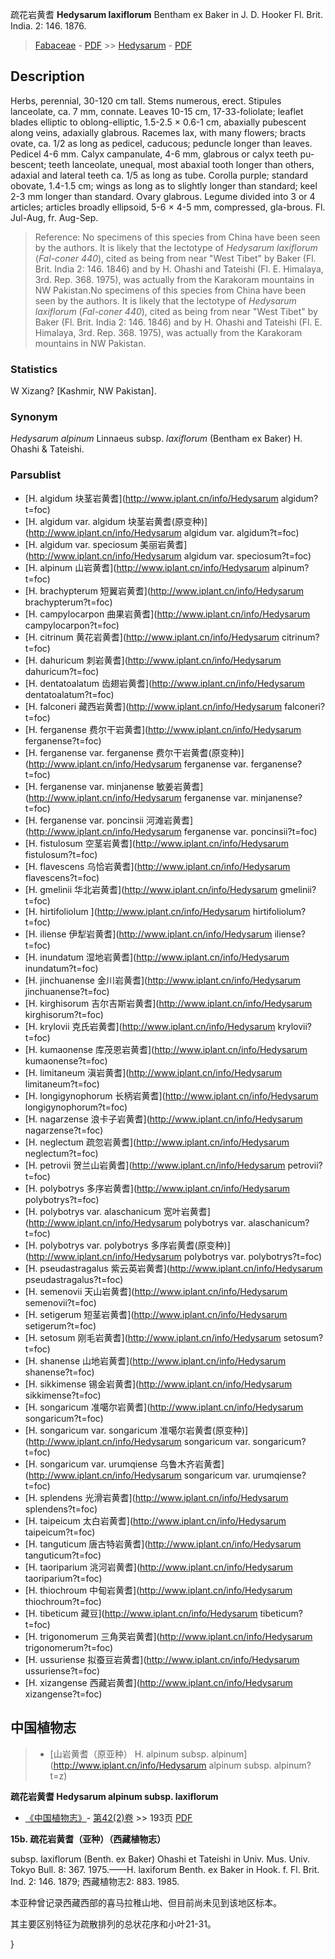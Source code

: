 疏花岩黄耆 **Hedysarum laxiflorum** Bentham ex Baker in J. D. Hooker Fl. Brit. India. 2: 146. 1876.

> [Fabaceae](http://www.iplant.cn/info/Fabaceae?t=foc) - [PDF](http://www.iplant.cn/foc/pdf/Fabaceae.pdf) >> [Hedysarum](http://www.iplant.cn/info/Hedysarum?t=foc) - [PDF](http://www.iplant.cn/foc/pdf/Hedysarum.pdf)

## Description

Herbs, perennial, 30-120 cm tall. Stems numerous, erect. Stipules lanceolate, ca. 7 mm, connate. Leaves 10-15 cm, 17-33-foliolate; leaflet blades elliptic to oblong-elliptic, 1.5-2.5 × 0.6-1 cm, abaxially pubescent along veins, adaxially glabrous. Racemes lax, with many flowers; bracts ovate, ca. 1/2 as long as pedicel, caducous; peduncle longer than leaves. Pedicel 4-6 mm. Calyx campanulate, 4-6 mm, glabrous or calyx teeth pu-bescent; teeth lanceolate, unequal, most abaxial tooth longer than others, adaxial and lateral teeth ca. 1/5 as long as tube. Corolla purple; standard obovate, 1.4-1.5 cm; wings as long as to slightly longer than standard; keel 2-3 mm longer than standard. Ovary glabrous. Legume divided into 3 or 4 articles; articles broadly ellipsoid, 5-6 × 4-5 mm, compressed, gla-brous. Fl. Jul-Aug, fr. Aug-Sep.

> Reference: 
> No specimens of this species from China have been seen by the authors. It is likely that the lectotype of *Hedysarum laxiflorum* (*Fal-coner 440*), cited as being from near \"West Tibet\" by Baker (Fl. Brit. India 2: 146. 1846) and by H. Ohashi and Tateishi (Fl. E. Himalaya, 3rd. Rep. 368. 1975), was actually from the Karakoram mountains in NW Pakistan.No specimens of this species from China have been seen by the authors. It is likely that the lectotype of *Hedysarum laxiflorum* (*Fal-coner 440*), cited as being from near \"West Tibet\" by Baker (Fl. Brit. India 2: 146. 1846) and by H. Ohashi and Tateishi (Fl. E. Himalaya, 3rd. Rep. 368. 1975), was actually from the Karakoram mountains in NW Pakistan.

### Statistics
W Xizang? [Kashmir, NW Pakistan].

### Synonym
*Hedysarum alpinum* Linnaeus subsp. *laxiflorum* (Bentham ex Baker) H. Ohashi & Tateishi.

### Parsublist

* [H.  algidum  块茎岩黄耆](http://www.iplant.cn/info/Hedysarum algidum?t=foc)
* [H.  algidum var. algidum  块茎岩黄耆(原变种)](http://www.iplant.cn/info/Hedysarum algidum var. algidum?t=foc)
* [H.  algidum var. speciosum  美丽岩黄耆](http://www.iplant.cn/info/Hedysarum algidum var. speciosum?t=foc)
* [H.  alpinum  山岩黄耆](http://www.iplant.cn/info/Hedysarum alpinum?t=foc)
* [H.  brachypterum  短翼岩黄耆](http://www.iplant.cn/info/Hedysarum brachypterum?t=foc)
* [H.  campylocarpon  曲果岩黄耆](http://www.iplant.cn/info/Hedysarum campylocarpon?t=foc)
* [H.  citrinum  黄花岩黄耆](http://www.iplant.cn/info/Hedysarum citrinum?t=foc)
* [H.  dahuricum  刺岩黄耆](http://www.iplant.cn/info/Hedysarum dahuricum?t=foc)
* [H.  dentatoalatum  齿翅岩黄耆](http://www.iplant.cn/info/Hedysarum dentatoalatum?t=foc)
* [H.  falconeri  藏西岩黄耆](http://www.iplant.cn/info/Hedysarum falconeri?t=foc)
* [H.  ferganense  费尔干岩黄耆](http://www.iplant.cn/info/Hedysarum ferganense?t=foc)
* [H.  ferganense var. ferganense  费尔干岩黄耆(原变种)](http://www.iplant.cn/info/Hedysarum ferganense var. ferganense?t=foc)
* [H.  ferganense var. minjanense  敏姜岩黄耆](http://www.iplant.cn/info/Hedysarum ferganense var. minjanense?t=foc)
* [H.  ferganense var. poncinsii  河滩岩黄耆](http://www.iplant.cn/info/Hedysarum ferganense var. poncinsii?t=foc)
* [H.  fistulosum  空茎岩黄耆](http://www.iplant.cn/info/Hedysarum fistulosum?t=foc)
* [H.  flavescens  乌恰岩黄耆](http://www.iplant.cn/info/Hedysarum flavescens?t=foc)
* [H.  gmelinii  华北岩黄耆](http://www.iplant.cn/info/Hedysarum gmelinii?t=foc)
* [H.  hirtifoliolum  ](http://www.iplant.cn/info/Hedysarum hirtifoliolum?t=foc)
* [H.  iliense  伊犁岩黄耆](http://www.iplant.cn/info/Hedysarum iliense?t=foc)
* [H.  inundatum  湿地岩黄耆](http://www.iplant.cn/info/Hedysarum inundatum?t=foc)
* [H.  jinchuanense  金川岩黄耆](http://www.iplant.cn/info/Hedysarum jinchuanense?t=foc)
* [H.  kirghisorum  吉尔吉斯岩黄耆](http://www.iplant.cn/info/Hedysarum kirghisorum?t=foc)
* [H.  krylovii  克氏岩黄耆](http://www.iplant.cn/info/Hedysarum krylovii?t=foc)
* [H.  kumaonense  库茂恩岩黄耆](http://www.iplant.cn/info/Hedysarum kumaonense?t=foc)
* [H.  limitaneum  滇岩黄耆](http://www.iplant.cn/info/Hedysarum limitaneum?t=foc)
* [H.  longigynophorum  长柄岩黄耆](http://www.iplant.cn/info/Hedysarum longigynophorum?t=foc)
* [H.  nagarzense  浪卡子岩黄耆](http://www.iplant.cn/info/Hedysarum nagarzense?t=foc)
* [H.  neglectum  疏忽岩黄耆](http://www.iplant.cn/info/Hedysarum neglectum?t=foc)
* [H.  petrovii  贺兰山岩黄耆](http://www.iplant.cn/info/Hedysarum petrovii?t=foc)
* [H.  polybotrys  多序岩黄耆](http://www.iplant.cn/info/Hedysarum polybotrys?t=foc)
* [H.  polybotrys var. alaschanicum  宽叶岩黄耆](http://www.iplant.cn/info/Hedysarum polybotrys var. alaschanicum?t=foc)
* [H.  polybotrys var. polybotrys  多序岩黄耆(原变种)](http://www.iplant.cn/info/Hedysarum polybotrys var. polybotrys?t=foc)
* [H.  pseudastragalus  紫云英岩黄耆](http://www.iplant.cn/info/Hedysarum pseudastragalus?t=foc)
* [H.  semenovii  天山岩黄耆](http://www.iplant.cn/info/Hedysarum semenovii?t=foc)
* [H.  setigerum  短茎岩黄耆](http://www.iplant.cn/info/Hedysarum setigerum?t=foc)
* [H.  setosum  刚毛岩黄耆](http://www.iplant.cn/info/Hedysarum setosum?t=foc)
* [H.  shanense  山地岩黄耆](http://www.iplant.cn/info/Hedysarum shanense?t=foc)
* [H.  sikkimense  锡金岩黄耆](http://www.iplant.cn/info/Hedysarum sikkimense?t=foc)
* [H.  songaricum  准噶尔岩黄耆](http://www.iplant.cn/info/Hedysarum songaricum?t=foc)
* [H.  songaricum var. songaricum  准噶尔岩黄耆(原变种)](http://www.iplant.cn/info/Hedysarum songaricum var. songaricum?t=foc)
* [H.  songaricum var. urumqiense  乌鲁木齐岩黄耆](http://www.iplant.cn/info/Hedysarum songaricum var. urumqiense?t=foc)
* [H.  splendens  光滑岩黄耆](http://www.iplant.cn/info/Hedysarum splendens?t=foc)
* [H.  taipeicum  太白岩黄耆](http://www.iplant.cn/info/Hedysarum taipeicum?t=foc)
* [H.  tanguticum  唐古特岩黄耆](http://www.iplant.cn/info/Hedysarum tanguticum?t=foc)
* [H.  taoriparium  洮河岩黄耆](http://www.iplant.cn/info/Hedysarum taoriparium?t=foc)
* [H.  thiochroum  中甸岩黄耆](http://www.iplant.cn/info/Hedysarum thiochroum?t=foc)
* [H.  tibeticum  藏豆](http://www.iplant.cn/info/Hedysarum tibeticum?t=foc)
* [H.  trigonomerum  三角荚岩黄耆](http://www.iplant.cn/info/Hedysarum trigonomerum?t=foc)
* [H.  ussuriense  拟蚕豆岩黄耆](http://www.iplant.cn/info/Hedysarum ussuriense?t=foc)
* [H.  xizangense  西藏岩黄耆](http://www.iplant.cn/info/Hedysarum xizangense?t=foc)

## 中国植物志

> * [山岩黄耆（原亚种）  H.  alpinum subsp. alpinum](http://www.iplant.cn/info/Hedysarum alpinum subsp. alpinum?t=z)

**疏花岩黄耆 Hedysarum alpinum subsp. laxiflorum**

* [《中国植物志》](http://www.iplant.cn/frps)- [第42(2)卷](http://www.iplant.cn/frps/vol/42(2)) >> 193页 [PDF](http://www.iplant.cn/frps/pdf/42(2)/193.pdf)

**15b. 疏花岩黄耆（亚种）（西藏植物志）**

subsp. laxiflorum (Benth. ex Baker) Ohashi et Tateishi in Univ. Mus. Univ. Tokyo Bull. 8: 367. 1975.——H. laxiforum Benth. ex Baker in Hook. f. Fl. Brit. Ind. 2: 146. 1879; 西藏植物志2: 883. 1985.

本亚种曾记录西藏西部的喜马拉稚山地、但目前尚未见到该地区标本。

其主要区别特征为疏散排列的总状花序和小叶21-31。

}